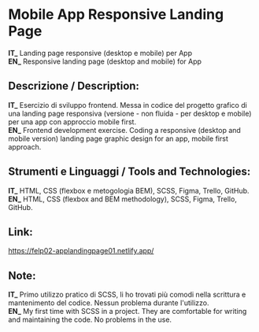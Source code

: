 # Mobile App Responsive Landing Page 
**IT_** Landing page responsive (desktop e mobile) per App<br/>
**EN_** Responsive landing page (desktop and mobile) for App<br/>

## Descrizione / Description:
**IT_** Esercizio di sviluppo frontend. Messa in codice del progetto grafico di una landing page responsiva (versione - non fluida - per desktop e mobile) per una app con approccio mobile first.<br/>
**EN_** Frontend development exercise. Coding a responsive (desktop and mobile version) landing page graphic design for an app, mobile first approach.<br/>

## Strumenti e Linguaggi / Tools and Technologies:
**IT_** HTML, CSS (flexbox e metogologia BEM), SCSS, Figma, Trello, GitHub.<br/>
**EN_** HTML, CSS (flexbox and BEM methodology), SCSS, Figma, Trello, GitHub.<br/>

## Link:
https://felp02-applandingpage01.netlify.app/ <br/>

## Note:
**IT_** Primo utilizzo pratico di SCSS, li ho trovati più comodi nella scrittura e mantenimento del codice. Nessun problema durante l'utilizzo.<br/>
**EN_** My first time with SCSS in a project. They are comfortable for writing and maintaining the code. No problems in the use.<br/>